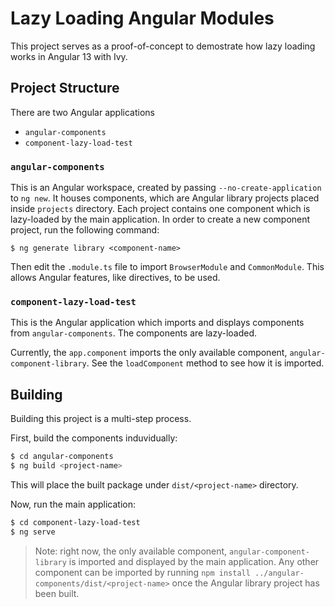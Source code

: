 # Lazy Loading Angular Modules

This project serves as a proof-of-concept to demostrate how lazy loading works in Angular 13 with Ivy.

## Project Structure

There are two Angular applications

- `angular-components`
- `component-lazy-load-test`

### `angular-components`

This is an Angular workspace, created by passing `--no-create-application` to `ng new`. It houses components, which are Angular library projects placed inside `projects` directory. Each project contains one component which is lazy-loaded by the main application. In order to create a new component project, run the following command:

```shell
$ ng generate library <component-name>
```

Then edit the `.module.ts` file to import `BrowserModule` and `CommonModule`. This allows Angular features, like directives, to be used.

### `component-lazy-load-test`

This is the Angular application which imports and displays components from `angular-components`. The components are lazy-loaded.

Currently, the `app.component` imports the only available component, `angular-component-library`. See the `loadComponent` method to see how it is imported.

## Building

Building this project is a multi-step process.

First, build the components induvidually:

```bash
$ cd angular-components
$ ng build <project-name>
```

This will place the built package under `dist/<project-name>` directory.

Now, run the main application:

```bash
$ cd component-lazy-load-test
$ ng serve
```

> Note: right now, the only available component, `angular-component-library` is imported and displayed by the main application. Any other component can be imported by running `npm install ../angular-components/dist/<project-name>` once the Angular library project has been built.

